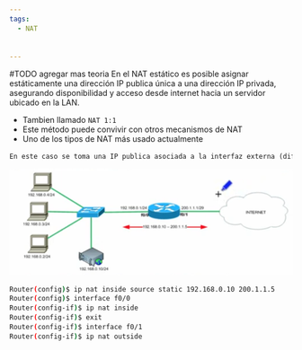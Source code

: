 ```yaml
---
tags:
  - NAT
  
  
---
```

#TODO agregar mas teoria
En el NAT estático es posible asignar estáticamente una dirección IP publica única a una dirección IP privada, asegurando disponibilidad y acceso desde internet hacia un servidor ubicado en la LAN.
- Tambien llamado `NAT 1:1`
- Este método puede convivir con otros mecanismos de NAT
- Uno de los tipos de NAT más usado actualmente
 
``` txt
En este caso se toma una IP publica asociada a la interfaz externa (diferente de la IP de la interfaz) y se asocia a un dispositivo interno de la red. En el ejemplo de abajo podemos ver que 200.1.1.5 esta asociada de forma manual con un servidor web con IP local 192.168.0.10/24 
```

 ![](../_anexos_/Screenshot%20from%202023-12-31%2017-32-45.png)

``` bash
Router(config)$ ip nat inside source static 192.168.0.10 200.1.1.5
Router(config)$ interface f0/0
Router(config-if)$ ip nat inside
Router(config-if)$ exit
Router(config-if)$ interface f0/1
Router(config-if)$ ip nat outside
```

